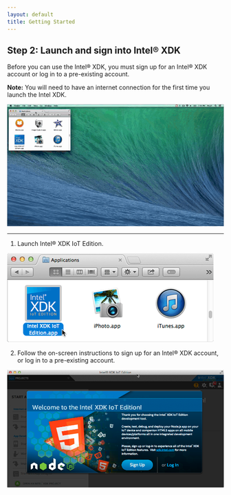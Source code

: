 ```yaml
---
layout: default
title: Getting Started
---
```


## Step 2: Launch and sign into Intel® XDK

Before you can use the Intel® XDK, you must sign up for an Intel® XDK account or log in to a pre-existing account.

**Note:** You will need to have an internet connection for the first time you launch the Intel XDK.

![Animated gif: launching Intel® XDK for the first time](images/launch_xdk-animated.gif)

---

1. Launch Intel® XDK IoT Edition.

  ![The Intel® XDK IoT Edition application icon in Mac Finder](images/finder-xdk_icon.png)

2. Follow the on-screen instructions to sign up for an Intel® XDK account, or log in to a pre-existing account.

  ![Log in or sign up screen of the Intel® XDK IoT Edition](images/xdk-signup_or_login.png)
